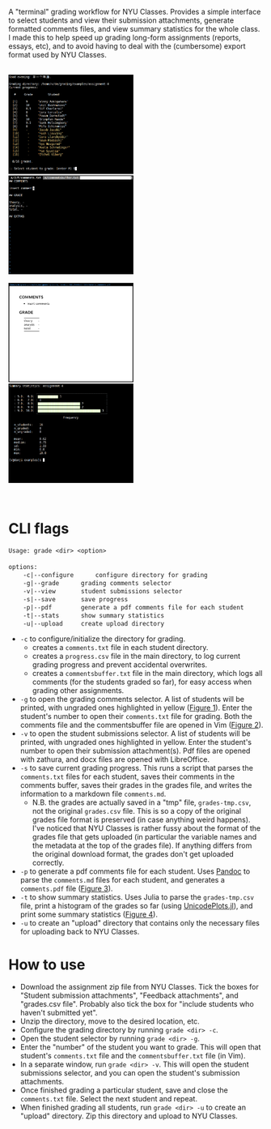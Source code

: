 A "terminal" grading workflow for NYU Classes. Provides a simple interface to select students and view their submission attachments, generate formatted comments files, and view summary statistics for the whole class. I made this to help speed up grading long-form assignments (reports, essays, etc), and to avoid having to deal with the (cumbersome) export format used by NYU Classes.  

<p float="left">
<br>
<img src="./media/student-selector.png" width="49%" />&nbsp;&nbsp; 
<img src="./media/comments-txt.png" width="49%" />
</p>

<p float="left">
<img src="./media/comments-pdf.png" width="49%" />&nbsp;&nbsp;  
<img src="./media/stats.png" width="49%" />
<br>
</p>

<br>

# CLI flags

```
Usage: grade <dir> <option>

options:
	-c|--configure		configure directory for grading
	-g|--grade		grading comments selector
	-v|--view		student submissions selector
	-s|--save		save progress
	-p|--pdf		generate a pdf comments file for each student
	-t|--stats		show summary statistics
	-u|--upload		create upload directory
```

- `-c` to configure/initialize the directory for grading. 
	+ creates a `comments.txt` file in each student directory.
	+ creates a `progress.csv` file in the main directory, to log current grading progress and prevent accidental overwrites. 
	+ creates a `commentsbuffer.txt` file in the main directory, which logs all comments (for the students graded so far), for easy access when grading other assignments. 
- `-g` to open the grading comments selector. A list of students will be printed, with ungraded ones highlighted in yellow ([Figure 1](https://github.com/vaabe/grading/blob/main/media/student-selector.png)). Enter the student's number to open their `comments.txt` file for grading. Both the comments file and the commentsbuffer file are opened in Vim ([Figure 2](https://github.com/vaabe/grading/blob/main/media/comments-txt.png)). 
- `-v` to open the student submissions selector. A list of students will be printed, with ungraded ones highlighted in yellow. Enter the student's number to open their submission attachment(s). Pdf files are opened with zathura, and docx files are opened with LibreOffice. 
- `-s` to save current grading progress. This runs a script that parses the `comments.txt` files for each student, saves their comments in the comments buffer, saves their grades in the grades file, and writes the information to a markdown file `comments.md`. 
	+ N.B. the grades are actually saved in a "tmp" file, `grades-tmp.csv`, not the original `grades.csv` file. This is so a copy of the original grades file format is preserved (in case anything weird happens). I've noticed that NYU Classes is rather fussy about the format of the grades file that gets uploaded (in particular the variable names and the metadata at the top of the grades file). If anything differs from the original download format, the grades don't get uploaded correctly. 
- `-p` to generate a pdf comments file for each student. Uses [Pandoc](https://pandoc.org/) to parse the `comments.md` files for each student, and generates a `comments.pdf` file ([Figure 3](https://github.com/vaabe/grading/blob/main/media/comments-pdf.png)). 
- `-t` to show summary statistics. Uses Julia to parse the `grades-tmp.csv` file, print a histogram of the grades so far (using [UnicodePlots.jl](https://github.com/Evizero/UnicodePlots.jl)), and print some summary statistics ([Figure 4](https://github.com/vaabe/grading/blob/main/media/stats.png)). 
- `-u` to create an "upload" directory that contains only the necessary files for uploading back to NYU Classes. 

# How to use

- Download the assignment zip file from NYU Classes. Tick the boxes for "Student submission attachments", "Feedback attachments", and "grades.csv file". Probably also tick the box for "include students who haven't submitted yet". 
- Unzip the directory, move to the desired location, etc. 
- Configure the grading directory by running `grade <dir> -c`. 
- Open the student selector by running `grade <dir> -g`. 
- Enter the "number" of the student you want to grade. This will open that student's `comments.txt` file and the `commentsbuffer.txt` file (in Vim). 
- In a separate window, run `grade <dir> -v`. This will open the student submissions selector, and you can open the student's submission attachments. 
- Once finished grading a particular student, save and close the `comments.txt` file. Select the next student and repeat. 
- When finished grading all students, run `grade <dir> -u` to create an "upload" directory. Zip this directory and upload to NYU Classes. 
